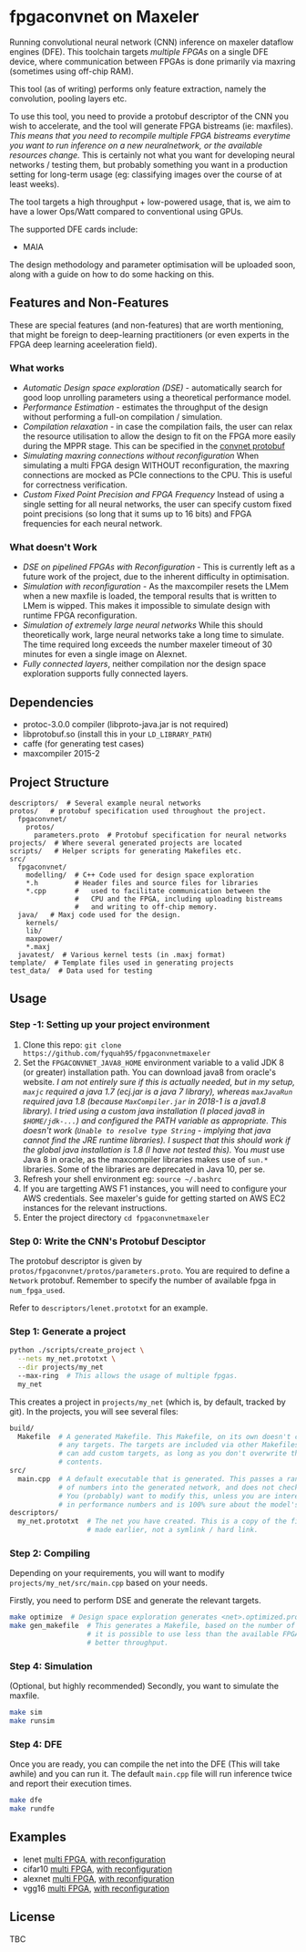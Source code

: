 # fpgaconvnet on Maxeler

Running convolutional neural network (CNN) inference on maxeler dataflow engines (DFE).
This toolchain targets _multiple FPGAs_ on a single DFE device, where communication
between FPGAs is done primarily via maxring (sometimes using off-chip RAM).

This tool (as of writing) performs only feature extraction, namely the convolution,
pooling layers etc.

To use this tool, you need to provide a protobuf descriptor of the CNN you wish
to accelerate, and the tool will generate FPGA bistreams (ie: maxfiles).
*This means that you need to recompile multiple FPGA bistreams everytime you want to
run inference on a new neuralnetwork, or the available resources change.* This is
certainly not what you want for developing neural networks / testing them, but probably
something you want in a production setting for long-term usage (eg: classifying images
over the course of at least weeks).

The tool targets a high throughput + low-powered usage, that is, we aim to
have a lower Ops/Watt compared to conventional using GPUs.

The supported DFE cards include:

- MAIA

The design methodology and parameter optimisation will be uploaded soon,
along with a guide on how to do some hacking on this.

## Features and Non-Features

These are special features (and non-features) that are worth mentioning,
that might be foreign to deep-learning practitioners (or even experts
in the FPGA deep learning aceeleration field).

### What works

- *Automatic Design space exploration (DSE)* - automatically search for
  good loop unrolling parameters using a theoretical performance model.
- *Performance Estimation* - estimates the throughput of the design
  without performing a full-on compilation / simulation.
- *Compilation relaxation* - in case the compilation fails, the user
  can relax the resource utilisation to allow the design to fit on the
  FPGA more easily during the MPPR stage. This can be specified in the
  [convnet protobuf](protos/fpgaconvnet/protos/parameters.proto)
- *Simulating maxring connections without reconfiguration* When simulating
  a multi FPGA design WITHOUT reconfiguration, the maxring connections are
  mocked as PCIe connections to the CPU. This is useful for correctness
  verification.
- *Custom Fixed Point Precision and FPGA Frequency* Instead of using a
  single setting for all neural networks, the user can specify custom
  fixed point precisions (so long that it sums up to 16 bits) and FPGA
  frequencies for each neural network.

### What doesn't Work

- *DSE on pipelined FPGAs with Reconfiguration* - This is currently
  left as a future work of the project, due to the inherent difficulty
  in optimisation.
- *Simulation with reconfiguration* - As the maxcompiler resets the LMem
  when a new maxfile is loaded, the temporal results that is written to
  LMem is wipped. This makes it impossible to simulate design with
  runtime FPGA reconfiguration.
- *Simulation of extremely large neural networks* While this should
  theoretically work, large neural networks take a long time to simulate.
  The time required long exceeds the number maxeler timeout of 30 minutes
  for even a single image on Alexnet.
- *Fully connected layers*, neither compilation nor the design space
  exploration supports fully connected layers.

## Dependencies

- protoc-3.0.0 compiler (libproto-java.jar is not required)
- libprotobuf.so (install this in your `LD_LIBRARY_PATH`)
- caffe (for generating test cases)
- maxcompiler 2015-2

## Project Structure

```
descriptors/  # Several example neural networks
protos/   # protobuf specification used throughout the project.
  fpgaconvnet/
    protos/
      parameters.proto  # Protobuf specification for neural networks
projects/  # Where several generated projects are located
scripts/   # Helper scripts for generating Makefiles etc.
src/
  fpgaconvnet/
    modelling/  # C++ Code used for design space exploration
    *.h         # Header files and source files for libraries
    *.cpp       #   used to facilitate communication between the 
                #   CPU and the FPGA, including uploading bistreams
                #   and writing to off-chip memory.
  java/   # Maxj code used for the design.
    kernels/
    lib/
    maxpower/
    *.maxj
  javatest/  # Various kernel tests (in .maxj format)
template/  # Template files used in generating projects
test_data/  # Data used for testing
```

## Usage

### Step -1: Setting up your project environment

1. Clone this repo: `git clone https://github.com/fyquah95/fpgaconvnetmaxeler`
2. Set the `FPGACONVNET_JAVA8_HOME` environment variable to a valid JDK 8 (or greater) installation path.
You can download java8 from oracle's website. _I am not entirely sure if this
is actually needed, but in my setup, `maxjc` required a java 1.7 (ecj.jar is a java 7 library),
whereas `maxJavaRun` required java 1.8 (because `MaxCompiler.jar` in 2018-1 is a java1.8 library).
I tried using a custom java installation (I placed java8 in `$HOME/jdk-...`) and configured the
PATH variable as appropriate. This doesn't work (`Unable to resolve type String` - implying
that java cannot find the JRE runtime libraries).  I suspect that this should work if the global
java installation is 1.8 (I have not tested this)._ You _must_ use Java 8 in oracle, as the
maxcompiler libraries makes use of `sun.*` libraries. Some of the libraries are deprecated in
Java 10, per se.
3. Refresh your shell environment eg: `source ~/.bashrc`
4. If you are targetting AWS F1 instances, you will need to configure your AWS credentials. See
   maxeler's guide for getting started on AWS EC2 instances for the relevant instructions.
5. Enter the project directory `cd fpgaconvnetmaxeler`

### Step 0: Write the CNN's Protobuf Desciptor

The protobuf descriptor is given by `protos/fpgaconvnet/protos/parameters.proto`.
You are required to define a `Network` protobuf. Remember to specify the number
of available fpga in `num_fpga_used`.

Refer to `descriptors/lenet.prototxt` for an example.

### Step 1: Generate a project

```bash
python ./scripts/create_project \
  --nets my_net.prototxt \
  --dir projects/my_net
  --max-ring  # This allows the usage of multiple fpgas.
  my_net
```

This creates a project in `projects/my_net` (which is, by default, tracked by
git). In the projects, you will see several files:

```bash
build/
  Makefile  # A generated Makefile. This Makefile, on its own doesn't contain
            # any targets. The targets are included via other Makefiles. You
            # can add custom targets, as long as you don't overwrite the original
            # contents.
src/
  main.cpp  # A default executable that is generated. This passes a random stream
            # of numbers into the generated network, and does not check the output.
            # You (probably) want to modify this, unless you are interested only
            # in performance numbers and is 100% sure about the model's correctness.
descriptors/
  my_net.prototxt  # The net you have created. This is a copy of the file you have
                   # made earlier, not a symlink / hard link.
```

### Step 2: Compiling

Depending on your requirements, you will want to modify `projects/my_net/src/main.cpp`
based on your needs.

Firstly, you need to perform DSE and generate the relevant targets.

```bash
make optimize  # Design space exploration generates <net>.optimized.prototxt
make gen_makefile  # This generates a Makefile, based on the number of FPGA required.
                   # it is possible to use less than the available FPGA to have
                   # better throughput.
```

### Step 4: Simulation

(Optional, but highly recommended) Secondly, you want to simulate the maxfile.

```bash
make sim
make runsim
```

### Step 4: DFE

Once you are ready, you can compile the net into the DFE (This will take awhile)
and you can run it. The default `main.cpp` file will run inference twice and report
their execution times.

```bash
make dfe
make rundfe
```

## Examples

- lenet [multi FPGA](projects/lenet_maxring), [with reconfiguration](projects/lenet_single)
- cifar10 [multi FPGA](projects/cifar10_maxring), [with reconfiguration](projects/cifar10_single)
- alexnet [multi FPGA](projects/alexnet_maxring), [with reconfiguration](projects/alexnet_single)
- vgg16 [multi FPGA](projects/vgg_16_maxring), [with reconfiguration](projects/vgg_16_single)

## License

TBC
